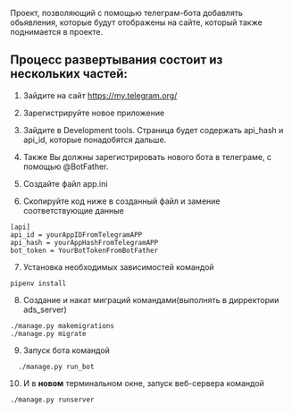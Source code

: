 Проект, позволяющий с помощью телеграм-бота добавлять обьявления, которые будут отображены на сайте,
который также поднимается в проекте.

Процесс развертывания состоит из нескольких частей:
- 
1. Зайдите на сайт https://my.telegram.org/

2. Зарегистрируйте новое приложение
3.  Зайдите в Development tools. Страница будет содержать api_hash и api_id, 
  которые понадобятся дальше.
    
4. Также Вы должны зарегистрировать нового бота в телеграме, с помощью @BotFather.
5.  Создайте файл app.ini
6.  Скопируйте код ниже в созданный файл и замение соответствующие данные
```
[api]
api_id = yourAppIDFromTelegramAPP
api_hash = yourAppHashFromTelegramAPP
bot_token = YourBotTokenFromBotFather
```
7. Установка необходимых зависимостей командой 
```
pipenv install
```
8. Создание и накат миграций командами(выполнять в дирректории ads_server)
```
./manage.py makemigrations
./manage.py migrate
```
9. Запуск бота командой
```
  ./manage.py run_bot
```
10. И в **новом** терминальном окне, запуск веб-сервера командой
```
./manage.py runserver
```